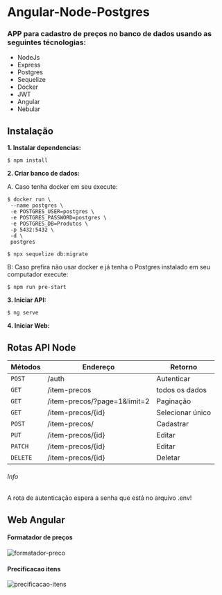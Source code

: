 # Angular-Node-Postgres

### APP para cadastro de preços no banco de dados usando as seguintes técnologias:

- NodeJs
- Express
- Postgres
- Sequelize
- Docker
- JWT
- Angular
- Nebular

## Instalação

**1. Instalar dependencias:**

```shell
$ npm install
```
**2. Criar banco de dados:**

A. Caso tenha docker em seu execute:

```
$ docker run \
 --name postgres \
 -e POSTGRES_USER=postgres \
 -e POSTGRES_PASSWORD=postgres \
 -e POSTGRES_DB=Produtos \
 -p 5432:5432 \
 -d \
 postgres
```
```shell
$ npx sequelize db:migrate
```
B: Caso prefira não usar docker e já tenha o Postgres instalado em seu computador execute:

```shell
$ npm run pre-start
```


**3. Iniciar API:**

   ```shell
$ ng serve
```

**4. Iniciar Web:**
## Rotas API Node

| Métodos  | Endereço  | Retorno |
| ------------ |---------------|-----|
| `POST`      | /auth       | Autenticar  |
| `GET`      | /item-precos        | todos os dados  |
| `GET`      | /item-precos/?page=1&limit=2      | Paginação |
| `GET`      | /item-precos/{id}        | Selecionar único |
| `POST`      | /item-precos/        | Cadastrar |
| `PUT`      | /item-precos/{id}        | Editar |
| `PATCH`      | /item-precos/{id}        | Editar |
| `DELETE`      | /item-precos/{id}        | Deletar |

###### Info
A rota de autenticação espera a senha que está no arquivo .env!

## Web Angular

#### Formatador de preços 
![formatador-preco
](https://github.com/correamarcio/Angular-Node-Postgres/blob/master/public/formatador-preco.PNG?raw=true)

#### Precificacao itens

![precificacao-itens
](https://github.com/correamarcio/Angular-Node-Postgres/blob/master/public/precificacao-itens.PNG?raw=true)
